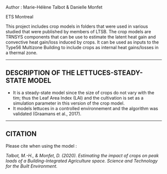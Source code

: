 Author : Marie-Hélène Talbot & Danielle Monfet

ETS Montreal

This project includes crop models in folders that were used in various studied that were published by members of LTSB.
The crop models are TRNSYS components that can be use to estimate the latent heat gain and convective heat gain/loss induced by crops. 
It can be used as inputs to the Type56 Multizone Building to include crops as internal heat gains/losses in a thermal zone.

-----------------------------------
DESCRIPTION OF THE LETTUCES-STEADY-STATE MODEL
-----------------------------------
- It is a steady-state model since the size of crops do not vary with the tim; thus the Leaf Area Index (LAI) and the cultivation is set as a simulation parameter in this version of the crop model. 
- It models lettuces in a controlled environnement and the algorithm was validated (Graamans et al., 2017).

-----------------------------------
CITATION
-----------------------------------
Please cite when using the model :

<i> Talbot, M.-H., & Monfet, D. (2020). Estimating the impact of crops on peak loads of a Building-Integrated Agriculture space. Science and Technology for the Built Environment. </i> 

